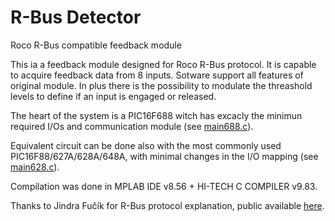# R-Bus Detector

Roco R-Bus compatible feedback module

This ia a feedback module designed for Roco R-Bus protocol.
It is capable to acquire feedback data from 8 inputs.
Sotware support all features of original module. In plus there is the possibility to modulate the threashold levels to define if an input is engaged or released.

The heart of the system is a PIC16F688 witch has excacly the minimun required I/Os and communication module (see [main688.c]).

Equivalent circuit can be done also with the most commonly used PIC16F88/627A/628A/648A, with minimal changes in the I/O mapping (see [main628.c]).

Compilation was done in MPLAB IDE v8.56 + HI-TECH C COMPILER v9.83.

Thanks to Jindra Fučík for R-Bus protocol explanation, public available [here].

[main688.c]: .../../src/main688.c
[main628.c]: .../../src/main628.c
[here]: http://www.fucik.name/masinky/rocomotion/
